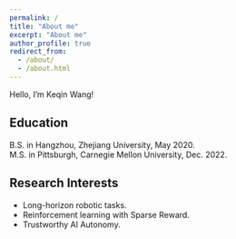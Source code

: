 ```yaml
---
permalink: /
title: "About me"
excerpt: "About me"
author_profile: true
redirect_from: 
  - /about/
  - /about.html
---
```


Hello, I’m Keqin Wang!  

Education
---
B.S. in Hangzhou, Zhejiang University, May 2020.  
M.S. in Pittsburgh, Carnegie Mellon University, Dec. 2022.

Research Interests
---
* Long-horizon robotic tasks.
* Reinforcement learning with Sparse Reward.
* Trustworthy AI Autonomy.

